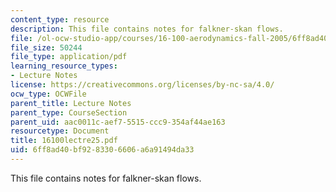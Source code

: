 ```yaml
---
content_type: resource
description: This file contains notes for falkner-skan flows.
file: /ol-ocw-studio-app/courses/16-100-aerodynamics-fall-2005/6ff8ad40bf9283306606a6a91494da33_16100lectre25.pdf
file_size: 50244
file_type: application/pdf
learning_resource_types:
- Lecture Notes
license: https://creativecommons.org/licenses/by-nc-sa/4.0/
ocw_type: OCWFile
parent_title: Lecture Notes
parent_type: CourseSection
parent_uid: aac0011c-aef7-5515-ccc9-354af44ae163
resourcetype: Document
title: 16100lectre25.pdf
uid: 6ff8ad40-bf92-8330-6606-a6a91494da33
---
```

This file contains notes for falkner-skan flows.